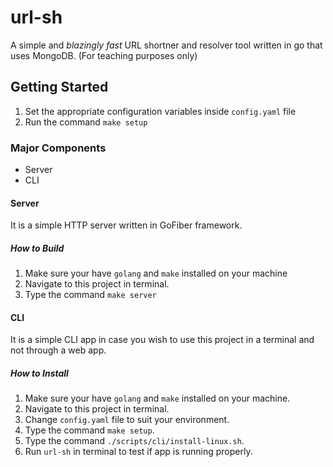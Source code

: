 # url-sh
A simple and _blazingly fast_ URL shortner and resolver tool written in go that uses MongoDB. (For teaching purposes only)

## Getting Started
1. Set the appropriate configuration variables inside `config.yaml` file
2. Run the command `make setup`

### Major Components
- Server
- CLI

#### Server
It is a simple HTTP server written in GoFiber framework.

##### How to Build
1. Make sure your have `golang` and `make` installed on your machine
2. Navigate to this project in terminal.
3. Type the command `make server`

#### CLI
It is a simple CLI app in case you wish to use this project in a terminal and not through a web app.

##### How to Install
1. Make sure your have `golang` and `make` installed on your machine.
2. Navigate to this project in terminal.
3. Change `config.yaml` file to suit your environment.
4. Type the command `make setup`.
5. Type the command `./scripts/cli/install-linux.sh`.
6. Run `url-sh` in terminal to test if app is running properly.